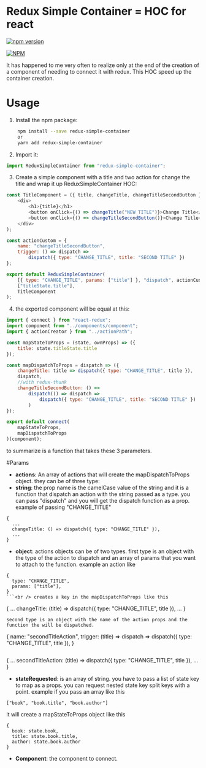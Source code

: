 # Redux Simple Container = HOC for react

[![npm version](https://badge.fury.io/js/redux-simple-container.svg)](http://badge.fury.io/js/redux-simple-container)

[![NPM](https://nodei.co/npm/redux-simple-container.png)](https://nodei.co/npm/redux-simple-container/)

It has happened to me very often to realize only at the end of the creation of a component of needing to connect it with redux. This HOC speed up the container creation.

# Usage

1. Install the npm package:

```bash
    npm install --save redux-simple-container
    or
    yarn add redux-simple-container
```

2. Import it:

```javascript
import ReduxSimpleContainer from "redux-simple-container";
```

3. Create a simple component with a title and two action for change the title and wrap it up ReduxSimpleContainer HOC:

```javascript
const TitleComponent = ({ title, changeTitle, changeTitleSecondButton }) => (
    <div>
        <h1>{title}</h1>
        <button onClick={() => changeTitle("NEW TITLE")}>Change Title</button>
        <button onClick={() => changeTitleSecondButton()}>Change Title</button>
    </div>
);

const actionCustom = {
    name: "changeTitleSecondButton",
    trigger: () => dispatch =>
        dispatch({ type: "CHANGE_TITLE", title: "SECOND TITLE" })
};

export default ReduxSimpleContainer(
    [{ type: "CHANGE_TITLE", params: ["title"] }, "dispatch", actionCustom],
    ["titleState.title"],
    TitleComponent
);
```

4. the exported component will be equal at this:

```javascript
import { connect } from "react-redux";
import component from "../components/component";
import { actionCreator } from "../actionPath";

const mapStateToProps = (state, ownProps) => ({
    title: state.titleState.title
});

const mapDispatchToProps = dispatch => ({
    changeTitle: title => dispatch({ type: "CHANGE_TITLE", title }),
    dispatch,
    //with redux-thunk
    changeTitleSecondButton: () =>
        dispatch(() => dispatch =>
            dispatch({ type: "CHANGE_TITLE", title: "SECOND TITLE" })
        )
});

export default connect(
    mapStateToProps,
    mapDispatchToProps
)(component);
```

to summarize is a function that takes these 3 parameters.

#Params

-   **actions**: An array of actions that will create the mapDispatchToProps object. they can be of three type:
-   **string**: the prop name is the camelCase value of the string and it is a function that dispatch an action with the string passed as a type. you can pass "dispatch" and you will get the dispatch function as a prop. example of passing "CHANGE_TITLE"

```
{
  ...
  changeTitle: () => dispatch({ type: "CHANGE_TITLE" }),
  ...
}
```

-   **object**: actions objects can be of two types. first type is an object with the type of the action to dispatch and an array of params that you want to attach to the function. example an action like

````
{
  type: "CHANGE_TITLE",
  params: ["title"],
}
```<br /> creates a key in the mapDispatchToProps like this
````

{
...
changeTitle: (title) => dispatch({ type: "CHANGE_TITLE", title }),
...
}

```
second type is an object with the name of the action props and the function the will be dispatched.
```

{
name: "secondTitleAction",
trigger: (title) => dispatch => dispatch({ type: "CHANGE_TITLE", title }),
}

```<br /> creates a key in the mapDispatchToProps like this

```

{
...
secondTitleAction: (title) => dispatch({ type: "CHANGE_TITLE", title }),
...
}

-   **stateRequested**: is an array of string. you have to pass a list of state key to map as a props. you can request nested state key split keys with a point. example if you pass an array like this

```
["book", "book.title", "book.author"]
```

it will create a mapStateToProps object like this

```
{
  book: state.book,
  title: state.book.title,
  author: state.book.author
}
```

-   **Component**: the component to connect.
